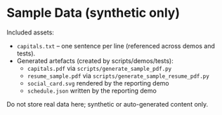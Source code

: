 # Sample Data (synthetic only)

Included assets:

- `capitals.txt` – one sentence per line (referenced across demos and tests).
- Generated artefacts (created by scripts/demos/tests):
  - `capitals.pdf` via `scripts/generate_sample_pdf.py`
  - `resume_sample.pdf` via `scripts/generate_sample_resume_pdf.py`
  - `social_card.svg` rendered by the reporting demo
  - `schedule.json` written by the reporting demo

Do not store real data here; synthetic or auto-generated content only.

